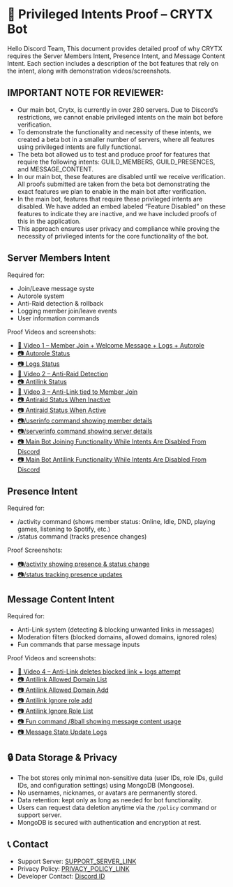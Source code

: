 # 📜 Privileged Intents Proof – CRYTX Bot
Hello Discord Team,
This document provides detailed proof of why CRYTX requires the Server Members Intent, Presence Intent, and Message Content Intent. Each section includes a description of the bot features that rely on the intent, along with demonstration videos/screenshots.


## IMPORTANT NOTE FOR REVIEWER:
- Our main bot, Crytx, is currently in over 280 servers. Due to Discord’s restrictions, we cannot enable privileged intents on the main bot before verification.
- To demonstrate the functionality and necessity of these intents, we created a beta bot in a smaller number of servers, where all features using privileged intents are fully functional.
- The beta bot allowed us to test and produce proof for features that require the following intents: GUILD_MEMBERS, GUILD_PRESENCES, and MESSAGE_CONTENT.
- In our main bot, these features are disabled until we receive verification. All proofs submitted are taken from the beta bot demonstrating the exact features we plan to enable in the main bot after verification. 
- In the main bot, features that require these privileged intents are disabled. We have added an embed labeled “Feature Disabled” on these features to indicate they are inactive, and we have included proofs of this in the application.
- This approach ensures user privacy and compliance while proving the necessity of privileged intents for the core functionality of the bot.


## Server Members Intent
Required for:
- Join/Leave message syste
- Autorole system
- Anti-Raid detection & rollback
- Logging member join/leave events
- User information commands

Proof Videos and screenshots:
- [🎥 Video 1 – Member Join + Welcome Message + Logs + Autorole](https://youtube.com/shorts/cGn00ZP3WAs?feature=share)
-   [📷 Autorole Status](https://imgur.com/a/6v2IdwQ)
-   [📷 Logs Status](https://imgur.com/a/esG7wHN)
- [🎥 Video 2 – Anti-Raid Detection](https://youtube.com/shorts/TKQJd1LkqBI?feature=share)
-   [📷 Antilink Status](https://imgur.com/a/mJog8DI)
- [🎥 Video 3 – Anti-Link tied to Member Join](https://youtube.com/shorts/SfYPCbvUGhc?feature=share)
-   [📷 Antiraid Status When Inactive](https://imgur.com/a/j3nne0j)
-   [📷 Antiraid Status When Active](https://imgur.com/a/v7dg2PH)
- [📷/userinfo command showing member details](https://imgur.com/a/pZiWnzU)
- [📷/serverinfo command showing server details](https://imgur.com/a/tHhW8Bc)
- [📷 Main Bot Joining Functionality While Intents Are Disabled From Discord](https://imgur.com/a/XHCSkBg)
- [📷 Main Bot Antilink Functionality While Intents Are Disabled From Discord](https://imgur.com/a/iGJaER3)

## Presence Intent
Required for:
- /activity command (shows member status: Online, Idle, DND, playing games, listening to Spotify, etc.)
- /status command (tracks presence changes)

Proof Screenshots:
- [📷/activity showing presence & status change](https://imgur.com/a/Un1Pbgj)
- [📷/status tracking presence updates](https://imgur.com/a/QVjqYs5)

## Message Content Intent
Required for:
- Anti-Link system (detecting & blocking unwanted links in messages)
- Moderation filters (blocked domains, allowed domains, ignored roles)
- Fun commands that parse message inputs

Proof Videos and screenshots:
- [🎥 Video 4 – Anti-Link deletes blocked link + logs attempt](https://youtube.com/shorts/SfYPCbvUGhc?feature=share)
-   [📷 Antilink Allowed Domain List](https://imgur.com/a/hcGX0H2)
-   [📷 Antilink Allowed Domain Add](https://imgur.com/a/ask9wVC)
-   [📷 Antilink Ignore role add](https://imgur.com/a/u1qKyxF)
-   [📷 Antilink Ignore Role List](https://imgur.com/a/d2v9McS)
- [📷 Fun command /8ball showing message content usage](https://imgur.com/a/EXRLQlq)
- [📷 Message State Update Logs](https://imgur.com/a/xHN4v45)


##  🔒 Data Storage & Privacy

- The bot stores only minimal non-sensitive data (user IDs, role IDs, guild IDs, and configuration settings) using MongoDB (Mongoose).
- No usernames, nicknames, or avatars are permanently stored.
- Data retention: kept only as long as needed for bot functionality.
- Users can request data deletion anytime via the `/policy` command or support server.
- MongoDB is secured with authentication and encryption at rest.

## 📞 Contact
- Support Server: [SUPPORT_SERVER_LINK](https://discord.gg/nrQsWJ3kb5)
- Privacy Policy: [PRIVACY_POLICY_LINK](https://github.com/demondevx/Crytx/blob/main/PRIVACY_POLICE.md)
- Developer Contact: [Discord ID](https://discord.com/users/555652788592443392)
